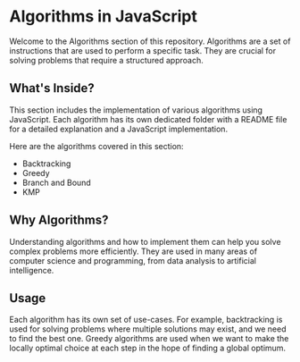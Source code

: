# Algorithms in JavaScript

Welcome to the Algorithms section of this repository. Algorithms are a set of instructions that are used to perform a specific task. They are crucial for solving problems that require a structured approach.

## What's Inside?

This section includes the implementation of various algorithms using JavaScript. Each algorithm has its own dedicated folder with a README file for a detailed explanation and a JavaScript implementation.

Here are the algorithms covered in this section:

- Backtracking
- Greedy
- Branch and Bound
- KMP

## Why Algorithms?

Understanding algorithms and how to implement them can help you solve complex problems more efficiently. They are used in many areas of computer science and programming, from data analysis to artificial intelligence.

## Usage

Each algorithm has its own set of use-cases. For example, backtracking is used for solving problems where multiple solutions may exist, and we need to find the best one. Greedy algorithms are used when we want to make the locally optimal choice at each step in the hope of finding a global optimum.
